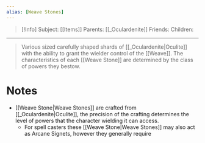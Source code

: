 ```yaml
---
alias: [Weave Stones]
---
```

> [!Info]
> Subject: [[Items]]
> Parents: [[_Oculardenite]]
> Friends: 
> Children: 
---
> Various sized carefully shaped shards of [[_Oculardenite|Oculite]] with the ability to grant the wielder control of the [[Weave]]. The characteristics of each [[Weave Stone]] are determined by the class of powers they bestow.

# Notes
- [[Weave Stone|Weave Stones]] are crafted from [[_Oculardenite|Oculite]], the precision of the crafting determines the level of powers that the character wielding it can access.
	- For spell casters these [[Weave Stone|Weave Stones]] may also act as Arcane Signets, however they generally require   